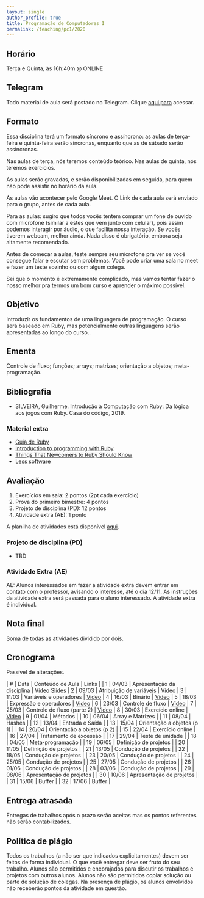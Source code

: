 ```yaml
---
layout: single
author_profile: true
title: Programação de Computadores I
permalink: /teaching/pc1/2020
---
```


## Horário

Terça e Quinta, às 16h:40m @ ONLINE

## Telegram

Todo material de aula será postado no Telegram. Clique [aqui para](https://t.me/joinchat/ignfJ7YH9d9jMWZh) acessar.

## Formato

Essa disciplina terá um formato síncrono e assíncrono: as aulas de terça-feira e quinta-feira serão síncronas, enquanto que as de sábado serão assíncronas.

Nas aulas de terça, nós teremos conteúdo teórico. Nas aulas de quinta, nós teremos exercícios.

As aulas serão gravadas, e serão disponibilizadas em seguida, para quem não pode assistir no horário da aula.

As aulas vão acontecer pelo Google Meet. O Link de cada aula será enviado para o grupo, antes de cada aula.

Para as aulas: sugiro que todos vocês tentem comprar um fone de ouvido com microfone (similar a estes que vem junto com celular), pois assim podemos interagir por áudio, o que facilita nossa interação. Se vocês tiverem webcam, melhor ainda. Nada disso é obrigatório, embora seja altamente recomendado.

Antes de começar a aulas, teste sempre seu microfone pra ver se você consegue falar e escutar sem problemas. Você pode criar uma sala no meet e fazer um teste sozinho ou com algum colega.

Sei que o momento é extremamente complicado, mas vamos tentar fazer o nosso melhor pra termos um bom curso e aprender o máximo possível.

## Objetivo

Introduzir os fundamentos de uma linguagem de programação. O curso será baseado em Ruby, mas potencialmente outras linguagens serão apresentadas ao longo do curso..

## Ementa

Controle de fluxo; funções; arrays; matrizes; orientação a objetos; meta-programação.

## Bibliografia

- SILVEIRA, Guilherme. Introdução à Computação com Ruby: Da lógica aos jogos com Ruby. Casa do código, 2019.

### Material extra

- [Guia de Ruby](/ruby-guide)
- [Introduction to programming with Ruby](https://launchschool.com/books/ruby)
- [Things That Newcomers to Ruby Should Know](https://www.cs.auckland.ac.nz/references/ruby/doc_bundle/Newcomers/ruby.html)
- [Less software](https://basecamp.com/gettingreal/10.1-less-software)

## Avaliação

1. Exercícios em sala: 2 pontos (2pt cada exercício)
2. Prova do primeiro bimestre: 4 pontos
3. Projeto de disciplina (PD): 12 pontos
4. Atividade extra (AE): 1 ponto

A planilha de atividades está disponível [aqui](https://docs.google.com/spreadsheets/d/1s3HpP0CErWMAnKPdkYD1nTP6c_H0n0FosOnoFp2hPIw/edit?ts=605c9d72#gid=0).

### Projeto de disciplina (PD)

- TBD

### Atividade Extra (AE)

AE: Alunos interessados em fazer a atividade extra devem entrar em contato com o professor, avisando o interesse, até o dia 12/11. As instruções da atividade extra será passada para o aluno interessado. A atividade extra é individual.

## Nota final

Soma de todas as atividades dividido por dois.

## Cronograma

Passível de alterações.

| # | Data  | Conteúdo de Aula                     | Links |
| 1 | 04/03 | Apresentação da disciplina           | [Video](https://drive.google.com/file/d/13A7FlymMjBn70VM5dDzbQF3WQAbUDEvm/view?usp=sharing) [Slides](https://docs.google.com/presentation/d/11Ja1YptvJxHf3xd0J_jHf0RWoikWBZ_r8P7EbfhctCw/edit?usp=sharing)
| 2 | 09/03 | Atribuição de variáveis             | [Video](https://drive.google.com/file/d/1X0M8ttA20lpP2gy2VsvWLJ8CGF7Yhw1f/view?usp=sharing)
| 3 | 11/03 | Variáveis e operadores              | [Video](https://drive.google.com/file/d/1G3UgJ9nSCXH1vxzYn6wjUbfEnVFUF5eG/view?usp=sharing)
| 4 | 16/03 | Binário                             | [Video](https://drive.google.com/file/d/1v7fL87Uir-SGxlcNkB0fzzZz96i7GuRE/view?usp=sharing)
| 5 | 18/03 | Expressão e operadores              | [Video](https://drive.google.com/file/d/1UDoUHTGppBihI9jHxcGfSLL5HeUOSs19/view?usp=sharing)
| 6 | 23/03 | Controle de fluxo                    | [Video](https://drive.google.com/file/d/1XYUtBeu4cHjT9WNDL3jYIZ-0J_YhgDeT/view?usp=sharing)
| 7 | 25/03 | Controle de fluxo (parte 2)          | [Video](https://drive.google.com/file/d/1Wn2DdlmeqlN7izs_63jpmEnX5vntsn5s/view?usp=sharing)
| 8 | 30/03 | Exercício online                     | [Video](https://drive.google.com/file/d/10EbMkD-rdXNHXzB3qU0NpBlEvF1CNQOM/view?usp=sharing)
| 9 | 01/04 | Métodos                              |
| 10 | 06/04 | Array e Matrizes                    |
| 11 | 08/04 | Hashes                              |
| 12 | 13/04 | Entrada e Saída                     |
| 13 | 15/04 | Orientação a objetos (p 1)          |
| 14 | 20/04 | Orientação a objetos (p 2)          |
| 15 | 22/04 | Exercício online                    |
| 16 | 27/04 | Tratamento de excessão              |
| 17 | 29/04 | Teste de unidade                    |
| 18 | 04/05 | Meta-programação                    |
| 19 | 06/05 | Definição de projetos               |
| 20 | 11/05 | Definição de projetos               |
| 21 | 13/05 | Condução de projetos                |
| 22 | 18/05 | Condução de projetos                |
| 23 | 20/05 | Condução de projetos                |
| 24 | 25/05 | Condução de projetos                |
| 25 | 27/05 | Condução de projetos                |
| 26 | 01/06 | Condução de projetos                |
| 28 | 03/06 | Condução de projetos                |
| 29 | 08/06 | Apresentação de projetos            |
| 30 | 10/06 | Apresentação de projetos            |
| 31 | 15/06 | Buffer                              |
| 32 | 17/06 | Buffer                              |


## Entrega atrasada

Entregas de trabalhos após o prazo serão aceitas mas os pontos referentes não serão contabilizados.

## Política de plágio

Todos os trabalhos (a não ser que indicados explicitamentes) devem ser feitos de forma individual. O que você entregar deve ser fruto do seu trabalho. Alunos são permitidos e encorajados para discutir os trabalhos e projetos com outros alunos. Alunos não são permitidos copiar solução ou parte de solução de colegas. Na presença de plágio, os alunos envolvidos não receberão pontos da atividade em questão.
